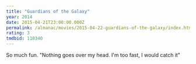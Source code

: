 ```yaml
---
title: "Guardians of the Galaxy"
year: 2014
date: 2015-04-21T23:00:00.000Z
permalink: /almanac/movies/2015-04-22-guardians-of-the-galaxy/index.html
rating: 3
tmdbid: 118340
---
```


So much fun. "Nothing goes over my head. I'm too fast, I would catch it"
